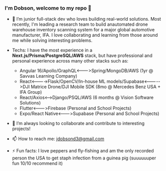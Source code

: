 ### I'm Dobson, welcome to my repo 👋

- 🔭 I’m junior full-stack dev who loves building real-world solutions. Most recently, I'm leading a research team to build anautomated drone warehouse inventory scanning system for a major global automotive manufacturer, IFA. I love collaborating and learning from those around me while solving interesting problems.

- Techs: I have the most experience in a **Next.js/Prisma/PostgreSQL/AWS** stack, but have professional and personal experience across many other stacks such as:
  - Angular 16/Apollo/GraphQL<--->Spring/MongoDB/AWS (1yr @ Savvas Learning Company)
  - React<---->Flask/OpenCV/In-house ML models/Supabase<----->DJI Matrice Drone/DJI Mobile SDK (8mo @ Mercedes Benz USA + IFA Group)
  - React/Axios<-->Django/PSQL/AWS (6 months @ Vision Software Solutions)
  - Flutter<--->Firebase (Personal and School Projects)
  - Expo/React Native<--->Supabase (Personal and School Projects)

- 👯 I’m always looking to collaborate and contribute to interesting projects!

- 📫 How to reach me: jdobsond3@gmail.com

- ⚡ Fun facts: I love peppers and fly-fishing and am the only recorded person the USA to get staph infection from a guinea pig (suuuuuuper fun 10/10 recommend it)
